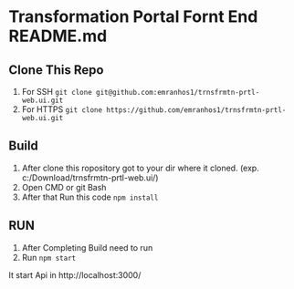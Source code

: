 # Transformation Portal Fornt End README.md

## Clone This Repo
1. For SSH   ```git clone git@github.com:emranhos1/trnsfrmtn-prtl-web.ui.git```
2. For HTTPS ```git clone https://github.com/emranhos1/trnsfrmtn-prtl-web.ui.git```

## Build
1. After clone this ropository got to your dir where it cloned. (exp. c:/Download/trnsfrmtn-prtl-web.ui/)
2. Open CMD or git Bash
3. After that Run this code ```npm install```

## RUN
1. After Completing Build need to run
2. Run ```npm start```

It start Api in http://localhost:3000/
